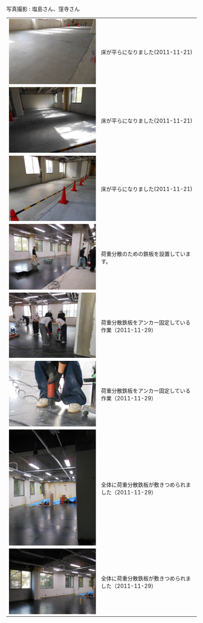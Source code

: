 <p>写真撮影 : 塩島さん、窪寺さん</p>
<table>
<tbody>
<tr>
<td><img src="images/2011-11-21_003.jpg" width="400px" /></td>
<td>床が平らになりました(2011-11-21)</td>
</tr>
<tr>
<td><img src="images/2011-11-21_004.jpg" width="400px" /></td>
<td>床が平らになりました(2011-11-21)</td>
</tr>
<tr>
<td><img src="images/2011-11-21_005.jpg" width="400px" /></td>
<td>床が平らになりました(2011-11-21)</td>
</tr>
<tr>
<td><img src="images/DSCN1450.JPG" width="400px" /></td>
<td>荷重分散のための鉄板を設置しています。</td>
</tr>
<tr>
<td><img src="images/DSCN1471.JPG" width="400px" /></td>
<td>荷重分散鉄板をアンカー固定している作業（2011-11-29）</td>
</tr>
<tr>
<td><img src="images/DSCN1472.JPG" width="400px" /></td>
<td>荷重分散鉄板をアンカー固定している作業（2011-11-29）</td>
</tr>
<tr>
<td><img src="images/DSCN1475.JPG" width="400px" /></td>
<td>全体に荷重分散鉄板が敷きつめられました（2011-11-29）</td>
</tr>
<tr>
<td><img src="images/DSCN1476.JPG" width="400px" /></td>
<td>全体に荷重分散鉄板が敷きつめられました（2011-11-29）</td>
</tr>
</tbody>
</table>